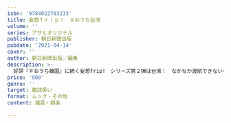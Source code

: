 ```yaml
---
isbn: '9784022783233'
title: 妄想Ｔｒｉｐ！　＃おうち台湾
volume: ''
series: アサヒオリジナル
publisher: 朝日新聞出版
pubdate: '2021-04-14'
cover: ''
author: 朝日新聞出版／編集
description: >-
  好評『＃おうち韓国』に続く妄想Trip!　シリーズ第２弾は台湾！　なかなか渡航できない今でも、レシピ、クラフト、漢方などなど台湾を自宅で楽しむ方法はこんなにあります！　東京・大阪・京都・神戸で行きたい台湾カフェや料理店情報も満載。
price: '900'
genre: ''
target: 雑誌扱い
format: ムック・その他
content: 諸芸・娯楽

---
```

